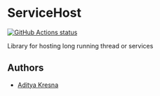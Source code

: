 # ServiceHost

<p align="left">
  <a href="https://github.com/bitwyre/service_host"><img alt="GitHub Actions status" src="https://github.com/bitwyre/service_host/workflows/Cargo%20Build/badge.svg"></a>
</p>

Library for hosting long running thread or services

## Authors

- [Aditya Kresna](https://github.com/ujang360)
